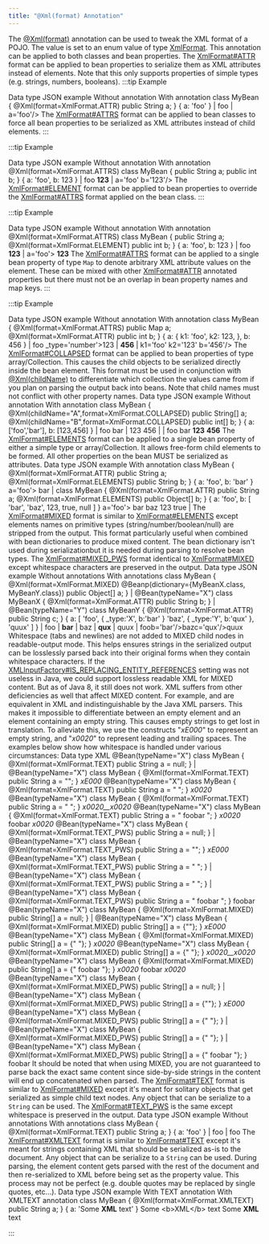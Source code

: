 ```yaml
---
title: "@Xml(format) Annotation"
---
```


The [@Xml(format)](../apidocs/org/apache/juneau/xml/annotation/Xml.html#format()) annotation can be used to tweak
the XML format of a POJO.
The value is set to an enum value of type [XmlFormat](../apidocs/org/apache/juneau/xml/annotation/XmlFormat.html).
This annotation can be applied to both classes and bean properties.
The [XmlFormat#ATTR](../apidocs/org/apache/juneau/xml/annotation/XmlFormat.html#ATTR) format can be applied to bean properties to
serialize them as XML attributes instead of elements.
Note that this only supports properties of simple types (e.g. strings, numbers, booleans).
:::tip Example

Data type
JSON example
Without annotation
With annotation
class MyBean \{
@Xml(format=XmlFormat.ATTR)
public String a;
\}
\{
a: 'foo'
\}
|		foo
|	a='foo'/>
The [XmlFormat#ATTRS](../apidocs/org/apache/juneau/xml/annotation/XmlFormat.html#ATTRS) format can be applied to bean classes to
force all bean properties to be serialized as XML attributes instead of child elements.
:::

:::tip Example

Data type
JSON example
Without annotation
With annotation
@Xml(format=XmlFormat.ATTRS)
class MyBean \{
public String a;
public int b;
\}
\{
a: 'foo',
b: 123
\}
|		foo
**123**
|	a='foo' b='123'/>
The [XmlFormat#ELEMENT](../apidocs/org/apache/juneau/xml/annotation/XmlFormat.html#ELEMENT) format can be applied to bean properties
to override the [XmlFormat#ATTRS](../apidocs/org/apache/juneau/xml/annotation/XmlFormat.html#ATTRS) format applied on the bean
class.
:::

:::tip Example

Data type
JSON example
Without annotation
With annotation
@Xml(format=XmlFormat.ATTRS)
class MyBean \{
public String a;
@Xml(format=XmlFormat.ELEMENT)
public int b;
\}
\{
a: 'foo',
b: 123
\}
|		foo
**123**
|	a='foo'>
**123**
The [XmlFormat#ATTRS](../apidocs/org/apache/juneau/xml/annotation/XmlFormat.html#ATTRS) format can be applied to a single bean
property of type `Map` to denote arbitrary XML attribute values on the
element.
These can be mixed with other [XmlFormat#ATTR](../apidocs/org/apache/juneau/xml/annotation/XmlFormat.html#ATTR) annotated
properties but there must not be an overlap in bean property names and map keys.
:::

:::tip Example

Data type
JSON example
Without annotation
With annotation
class MyBean \{
@Xml(format=XmlFormat.ATTRS)
public Map a;
@Xml(format=XmlFormat.ATTR)
public int b;
\}
\{
a: \{
k1: 'foo',
k2: 123,
\},
b: 456
\}
|
foo
_type='number'>123
|		**456**
|	k1='foo' k2='123' b='456'/>
The [XmlFormat#COLLAPSED](../apidocs/org/apache/juneau/xml/annotation/XmlFormat.html#COLLAPSED) format can be applied to bean properties
of type array/Collection.
This causes the child objects to be serialized directly inside the bean element.
This format must be used in conjunction with [@Xml(childName)](../apidocs/org/apache/juneau/xml/annotation/Xml.html#childName())
to differentiate which collection the values came from if you plan on parsing the output back into beans.
Note that child names must not conflict with other property names.
Data type
JSON example
Without annotation
With annotation
class MyBean \{
@Xml(childName="A",format=XmlFormat.COLLAPSED)
public String[] a;
@Xml(childName="B",format=XmlFormat.COLLAPSED)
public int[] b;
\}
\{
a: ['foo','bar'],
b: [123,456]
\}
|
foo
bar
|
123
456
|
|		foo
bar
**123**
**456**
The [XmlFormat#ELEMENTS](../apidocs/org/apache/juneau/xml/annotation/XmlFormat.html#ELEMENTS) format can be applied to a single bean
property of either a simple type or array/Collection.
It allows free-form child elements to be formed.
All other properties on the bean MUST be serialized as attributes.
Data type
JSON example
With annotation
class MyBean \{
@Xml(format=XmlFormat.ATTR)
public String a;
@Xml(format=XmlFormat.ELEMENTS)
public String b;
\}
\{
a: 'foo',
b: 'bar'
\}
a='foo'>
bar
|	class MyBean \{
@Xml(format=XmlFormat.ATTR)
public String a;
@Xml(format=XmlFormat.ELEMENTS)
public Object[] b;
\}
\{
a: 'foo',
b: [
'bar',
'baz',
123,
true,
null
]
\}
a='foo'>
bar
baz
123
true
|
The [XmlFormat#MIXED](../apidocs/org/apache/juneau/xml/annotation/XmlFormat.html#MIXED) format is similar to
[XmlFormat#ELEMENTS](../apidocs/org/apache/juneau/xml/annotation/XmlFormat.html#ELEMENTS) except elements names on primitive types
(string/number/boolean/null) are stripped from the output.
This format particularly useful when combined with bean dictionaries to produce mixed content.
The bean dictionary isn't used during serializationbut it is needed during parsing to resolve bean
types.
The [XmlFormat#MIXED_PWS](../apidocs/org/apache/juneau/xml/annotation/XmlFormat.html#MIXED_PWS) format identical to
[XmlFormat#MIXED](../apidocs/org/apache/juneau/xml/annotation/XmlFormat.html#MIXED) except whitespace characters are preserved in
the output.
Data type
JSON example
Without annotations
With annotations
class MyBean \{
@Xml(format=XmlFormat.MIXED)
@Beanp(dictionary=\{MyBeanX.class, MyBeanY.class\})
public Object[] a;
\}
|	@Bean(typeName="X")
class MyBeanX \{
@Xml(format=XmlFormat.ATTR)
public String b;
\}
|	@Bean(typeName="Y")
class MyBeanY \{
@Xml(format=XmlFormat.ATTR)
public String c;
\}
\{
a: [
'foo',
\{ _type:'X', b:'bar' \}
'baz',
\{ _type:'Y', b:'qux' \},
'quux'
]
\}
|
foo
|				**bar**
|			baz
|				**qux**
|			quux
|
foob='bar'/>bazc='qux'/>quux
Whitespace (tabs and newlines) are not added to MIXED child nodes in readable-output mode.
This helps ensures strings in the serialized output can be losslessly parsed back into their original
forms when they contain whitespace characters.
If the [XMLInputFactory#IS_REPLACING_ENTITY_REFERENCES](../apidocs/javax/xml/stream/XMLInputFactory.html#IS_REPLACING_ENTITY_REFERENCES) setting was not useless
in Java, we could support lossless readable XML for MIXED content.
But as of Java 8, it still does not work.
XML suffers from other deficiencies as well that affect MIXED content.
For example,  and  are equivalent in XML and
indistinguishable by the Java XML parsers.
This makes it impossible to differentiate between an empty element and an element containing an empty
string.
This causes empty strings to get lost in translation.
To alleviate this, we use the constructs "_xE000_" to represent an empty string, and
"_x0020_" to represent leading and trailing spaces.
The examples below show how whitespace is handled under various circumstances:
Data type
XML
@Bean(typeName="X")
class MyBean \{
@Xml(format=XmlFormat.TEXT)
public String a = null;
\}
|	@Bean(typeName="X")
class MyBean \{
@Xml(format=XmlFormat.TEXT)
public String a = "";
\}
_xE000_
@Bean(typeName="X")
class MyBean \{
@Xml(format=XmlFormat.TEXT)
public String a = " ";
\}
_x0020_
@Bean(typeName="X")
class MyBean \{
@Xml(format=XmlFormat.TEXT)
public String a = "  ";
\}
_x0020__x0020_
@Bean(typeName="X")
class MyBean \{
@Xml(format=XmlFormat.TEXT)
public String a = "  foobar  ";
\}
_x0020_ foobar _x0020_
@Bean(typeName="X")
class MyBean \{
@Xml(format=XmlFormat.TEXT_PWS)
public String a = null;
\}
|	@Bean(typeName="X")
class MyBean \{
@Xml(format=XmlFormat.TEXT_PWS)
public String a = "";
\}
_xE000_
@Bean(typeName="X")
class MyBean \{
@Xml(format=XmlFormat.TEXT_PWS)
public String a = " ";
\}
|	@Bean(typeName="X")
class MyBean \{
@Xml(format=XmlFormat.TEXT_PWS)
public String a = "  ";
\}
|	@Bean(typeName="X")
class MyBean \{
@Xml(format=XmlFormat.TEXT_PWS)
public String a = "  foobar  ";
\}
foobar
@Bean(typeName="X")
class MyBean \{
@Xml(format=XmlFormat.MIXED)
public String[] a = null;
\}
|	@Bean(typeName="X")
class MyBean \{
@Xml(format=XmlFormat.MIXED)
public String[] a = \{""\};
\}
_xE000_
@Bean(typeName="X")
class MyBean \{
@Xml(format=XmlFormat.MIXED)
public String[] a = \{" "\};
\}
_x0020_
@Bean(typeName="X")
class MyBean \{
@Xml(format=XmlFormat.MIXED)
public String[] a = \{"  "\};
\}
_x0020__x0020_
@Bean(typeName="X")
class MyBean \{
@Xml(format=XmlFormat.MIXED)
public String[] a = \{"  foobar  "\};
\}
_x0020_ foobar _x0020_
@Bean(typeName="X")
class MyBean \{
@Xml(format=XmlFormat.MIXED_PWS)
public String[] a = null;
\}
|	@Bean(typeName="X")
class MyBean \{
@Xml(format=XmlFormat.MIXED_PWS)
public String[] a = \{""\};
\}
_xE000_
@Bean(typeName="X")
class MyBean \{
@Xml(format=XmlFormat.MIXED_PWS)
public String[] a = \{" "\};
\}
|	@Bean(typeName="X")
class MyBean \{
@Xml(format=XmlFormat.MIXED_PWS)
public String[] a = \{"  "\};
\}
|	@Bean(typeName="X")
class MyBean \{
@Xml(format=XmlFormat.MIXED_PWS)
public String[] a = \{"  foobar  "\};
\}
foobar
It should be noted that when using MIXED, you are not guaranteed to parse back the exact
same content since side-by-side strings in the content will end up concatenated when parsed.
The [XmlFormat#TEXT](../apidocs/org/apache/juneau/xml/annotation/XmlFormat.html#TEXT) format is similar to
[XmlFormat#MIXED](../apidocs/org/apache/juneau/xml/annotation/XmlFormat.html#MIXED) except it's meant for solitary objects that
get serialized as simple child text nodes.
Any object that can be serialize to a `String` can be used.
The [XmlFormat#TEXT_PWS](../apidocs/org/apache/juneau/xml/annotation/XmlFormat.html#TEXT_PWS) is the same except whitespace is
preserved in the output.
Data type
JSON example
Without annotations
With annotations
class MyBean \{
@Xml(format=XmlFormat.TEXT)
public String a;
\}
\{
a: 'foo'
\}
|		foo
|	foo
The [XmlFormat#XMLTEXT](../apidocs/org/apache/juneau/xml/annotation/XmlFormat.html#XMLTEXT) format is similar to
[XmlFormat#TEXT](../apidocs/org/apache/juneau/xml/annotation/XmlFormat.html#TEXT) except it's meant for strings containing XML
that should be serialized as-is to the document.
Any object that can be serialize to a `String` can be used.
During parsing, the element content gets parsed with the rest of the document and then re-serialized to
XML before being set as the property value.
This process may not be perfect (e.g. double quotes may be replaced by single quotes, etc...).
Data type
JSON example
With TEXT annotation
With XMLTEXT annotation
class MyBean \{
@Xml(format=XmlFormat.XMLTEXT)
public String a;
\}
\{
a: 'Some **XML** text'
\}
Some &lt;b&gt;XML&lt;/b&gt; text
Some **XML** text

:::

